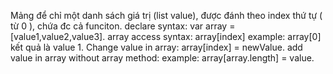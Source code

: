 Mảng để chỉ một danh sách giá trị (list value), được đánh theo index thứ tự ( từ 0 ), chứa đc cả funciton.
declare syntax: var array = [value1,value2,value3].
array access syntax: array[index] example: array[0] kết quả là value 1.
Change value in array: array[index] = newValue.
add value in array without array method: example: array[array.length] = value.

